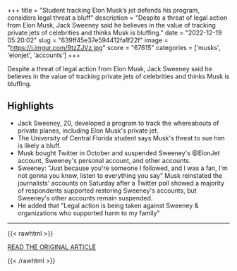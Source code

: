 +++
title = "Student tracking Elon Musk’s jet defends his program, considers legal threat a bluff"
description = "Despite a threat of legal action from Elon Musk, Jack Sweeney said he believes in the value of tracking private jets of celebrities and thinks Musk is bluffing."
date = "2022-12-19 05:20:02"
slug = "639ff45e37e594412fa1f22f"
image = "https://i.imgur.com/9tzZJVz.jpg"
score = "67615"
categories = ['musks', 'elonjet', 'accounts']
+++

Despite a threat of legal action from Elon Musk, Jack Sweeney said he believes in the value of tracking private jets of celebrities and thinks Musk is bluffing.

## Highlights

- Jack Sweeney, 20, developed a program to track the whereabouts of private planes, including Elon Musk's private jet.
- The University of Central Florida student says Musk's threat to sue him is likely a bluff.
- Musk bought Twitter in October and suspended Sweeney's @ElonJet account, Sweeney's personal account, and other accounts.
- Sweeney: "Just because you're someone I followed, and I was a fan, I'm not gonna you know, listen to everything you say" Musk reinstated the journalists' accounts on Saturday after a Twitter poll showed a majority of respondents supported restoring Sweeney's accounts, but Sweeney's other accounts remain suspended.
- He added that "Legal action is being taken against Sweeney & organizations who supported harm to my family"

---

{{< rawhtml >}}
  <p class="article-category">
    <a target="_blank" href="https://abcnews.go.com/Business/college-student-elon-musk-jet-tracker-defends-program/story?id=95425099">READ THE ORIGINAL ARTICLE</a>
  </p>
{{< /rawhtml >}}
